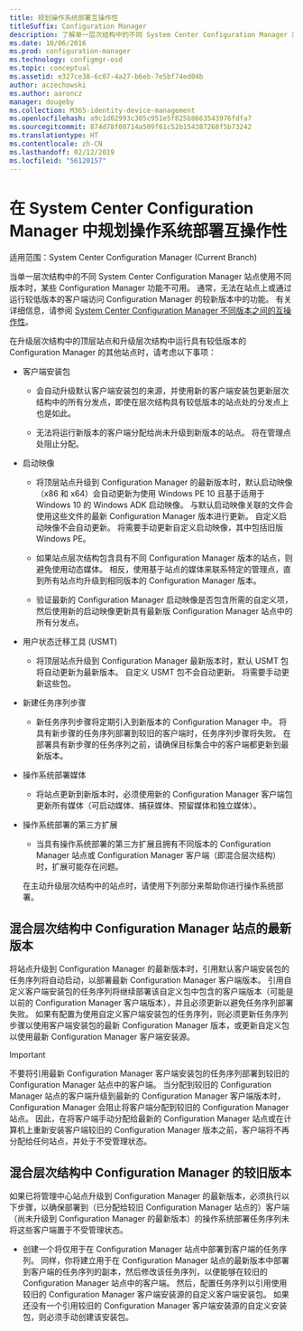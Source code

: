 ```yaml
---
title: 规划操作系统部署互操作性
titleSuffix: Configuration Manager
description: 了解单一层次结构中的不同 System Center Configuration Manager 站点使用不同版本时的互操作性问题。
ms.date: 10/06/2016
ms.prod: configuration-manager
ms.technology: configmgr-osd
ms.topic: conceptual
ms.assetid: e327ce38-6c07-4a27-b6eb-7e5bf74ed04b
author: aczechowski
ms.author: aaroncz
manager: dougeby
ms.collection: M365-identity-device-management
ms.openlocfilehash: a9c1d02993c305c951e5f825b8663543976fdfa7
ms.sourcegitcommit: 874d78f08714a509f61c52b154387268f5b73242
ms.translationtype: HT
ms.contentlocale: zh-CN
ms.lasthandoff: 02/12/2019
ms.locfileid: "56120157"
---
```

# <a name="planning-for-operating-system-deployment-interoperability-in-system-center-configuration-manager"></a>在 System Center Configuration Manager 中规划操作系统部署互操作性

适用范围：System Center Configuration Manager (Current Branch)

当单一层次结构中的不同 System Center Configuration Manager 站点使用不同版本时，某些 Configuration Manager 功能不可用。 通常，无法在站点上或通过运行较低版本的客户端访问 Configuration Manager 的较新版本中的功能。 有关详细信息，请参阅 [System Center Configuration Manager 不同版本之间的互操作性](../../core/plan-design/hierarchy/interoperability-between-different-versions.md)。  

 在升级层次结构中的顶层站点和升级层次结构中运行具有较低版本的 Configuration Manager 的其他站点时，请考虑以下事项：  

- 客户端安装包  

  -   会自动升级默认客户端安装包的来源，并使用新的客户端安装包更新层次结构中的所有分发点，即使在层次结构具有较低版本的站点处的分发点上也是如此。  

  -   无法将运行新版本的客户端分配给尚未升级到新版本的站点。 将在管理点处阻止分配。  

- 启动映像  

  -   将顶层站点升级到 Configuration Manager 的最新版本时，默认启动映像（x86 和 x64）会自动更新为使用 Windows PE 10 且基于适用于 Windows 10 的 Windows ADK 启动映像。 与默认启动映像关联的文件会使用这些文件的最新 Configuration Manager 版本进行更新。 自定义启动映像不会自动更新。 将需要手动更新自定义启动映像，其中包括旧版 Windows PE。  

  -   如果站点层次结构包含具有不同 Configuration Manager 版本的站点，则避免使用动态媒体。 相反，使用基于站点的媒体来联系特定的管理点，直到所有站点均升级到相同版本的 Configuration Manager 版本。  

  -   验证最新的 Configuration Manager 启动映像是否包含所需的自定义项，然后使用新的启动映像更新具有最新版 Configuration Manager 站点中的所有分发点。  

- 用户状态迁移工具 (USMT)  

  -   将顶层站点升级到 Configuration Manager 最新版本时，默认 USMT 包将自动更新为最新版本。 自定义 USMT 包不会自动更新。 将需要手动更新这些包。  

- 新建任务序列步骤  

  -   新任务序列步骤将定期引入到新版本的 Configuration Manager 中。 将具有新步骤的任务序列部署到较旧的客户端时，任务序列步骤将失败。 在部署具有新步骤的任务序列之前，请确保目标集合中的客户端都更新到最新版本。  

- 操作系统部署媒体  

  -   将站点更新到新版本时，必须使用新的 Configuration Manager 客户端包更新所有媒体（可启动媒体、捕获媒体、预留媒体和独立媒体）。  

- 操作系统部署的第三方扩展  

  -   当具有操作系统部署的第三方扩展且拥有不同版本的 Configuration Manager 站点或 Configuration Manager 客户端（即混合层次结构）时，扩展可能存在问题。  

  在主动升级层次结构中的站点时，请使用下列部分来帮助你进行操作系统部署。  

## <a name="latest-version-of-configuration-manager-sites-in-a-mixed-hierarchy"></a>混合层次结构中 Configuration Manager 站点的最新版本  
 将站点升级到 Configuration Manager 的最新版本时，引用默认客户端安装包的任务序列将自动启动，以部署最新 Configuration Manager 客户端版本。 引用自定义客户端安装包的任务序列将继续部署该自定义包中包含的客户端版本（可能是以前的 Configuration Manager 客户端版本），并且必须更新以避免任务序列部署失败。 如果有配置为使用自定义客户端安装包的任务序列，则必须更新任务序列步骤以使用客户端安装包的最新 Configuration Manager 版本，或更新自定义包以使用最新 Configuration Manager 客户端安装源。  

> [!IMPORTANT]  
>  不要将引用最新 Configuration Manager 客户端安装包的任务序列部署到较旧的 Configuration Manager 站点中的客户端。 当分配到较旧的 Configuration Manager 站点的客户端升级到最新的 Configuration Manager 客户端版本时，Configuration Manager 会阻止将客户端分配到较旧的 Configuration Manager 站点。 因此，在将客户端手动分配给最新的 Configuration Manager 站点或在计算机上重新安装客户端较旧的 Configuration Manager 版本之前，客户端将不再分配给任何站点，并处于不受管理状态。  

## <a name="older-versions-of-configuration-manager-in-a-mixed-hierarchy"></a>混合层次结构中 Configuration Manager 的较旧版本  
 如果已将管理中心站点升级到 Configuration Manager 的最新版本，必须执行以下步骤，以确保部署到（已分配给较旧 Configuration Manager 站点的）客户端（尚未升级到 Configuration Manager 的最新版本）的操作系统部署任务序列未将这些客户端置于不受管理状态。  

-   创建一个将仅用于在 Configuration Manager 站点中部署到客户端的任务序列。 同样，你将建立用于在 Configuration Manager 站点的最新版本中部署到客户端的任务序列的副本，然后修改该任务序列，以便能够在较旧的 Configuration Manager 站点中的客户端。 然后，配置任务序列以引用使用较旧的 Configuration Manager 客户端安装源的自定义客户端安装包。 如果还没有一个引用较旧的 Configuration Manager 客户端安装源的自定义安装包，则必须手动创建该安装包。  
